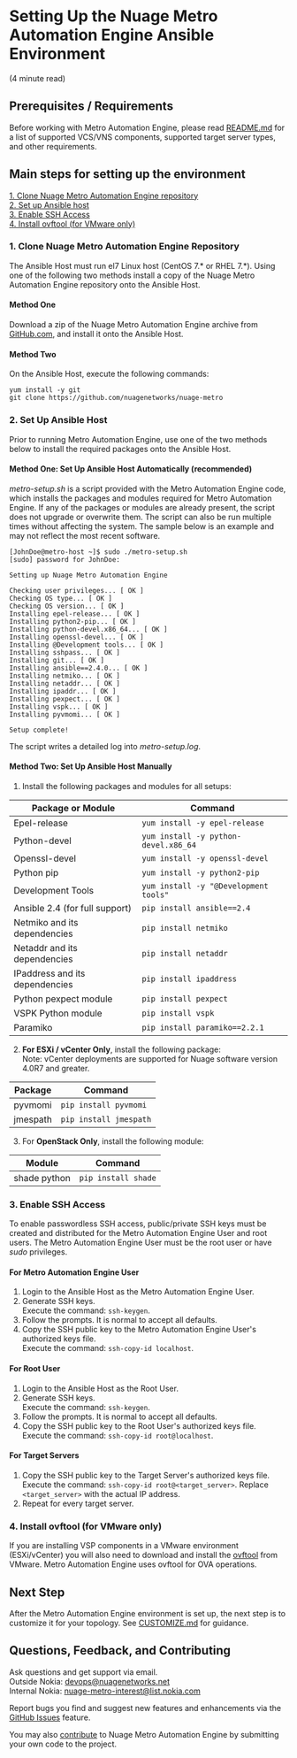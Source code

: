 # Setting Up the Nuage Metro Automation Engine Ansible Environment
(4 minute read)  

## Prerequisites / Requirements  
Before working with Metro Automation Engine, please read [README.md](/README.md) for a list of supported VCS/VNS components, supported target server types, and other requirements. 

## Main steps for setting up the environment  
[1. Clone Nuage Metro Automation Engine repository](#1-clone-nuage-metro-automation-engine-repository)  
[2. Set up Ansible host](#2-set-up-ansible-host)  
[3. Enable SSH Access](#3-enable-ssh-access)  
[4. Install ovftool (for VMware only)](#4-install-ovftool-for-vmware-only)  

### 1. Clone Nuage Metro Automation Engine Repository
The Ansible Host must run el7 Linux host (CentOS 7.* or RHEL 7.*). Using one of the following two methods install a copy of the Nuage Metro Automation Engine repository onto the Ansible Host. 
#### Method One  
Download a zip of the Nuage Metro Automation Engine archive from [GitHub.com](https://github.com/nuagenetworks/nuage-metro), and install it onto the Ansible Host.

#### Method Two  
On the Ansible Host, execute the following commands:  
```
yum install -y git
git clone https://github.com/nuagenetworks/nuage-metro
```
### 2. Set Up Ansible Host
Prior to running Metro Automation Engine, use one of the two methods below to install the required packages onto the Ansible Host.

#### Method One: Set Up Ansible Host Automatically (recommended)
*metro-setup.sh* is a script provided with the Metro Automation Engine code, which installs the packages and modules required for Metro Automation Engine. If any of the packages or modules are already present, the script does not upgrade or overwrite them. The script can also be run multiple times without affecting the system. The sample below is an example and may not reflect the most recent software.
```
[JohnDoe@metro-host ~]$ sudo ./metro-setup.sh
[sudo] password for JohnDoe:

Setting up Nuage Metro Automation Engine

Checking user privileges... [ OK ]
Checking OS type... [ OK ]
Checking OS version... [ OK ]
Installing epel-release... [ OK ]
Installing python2-pip... [ OK ]
Installing python-devel.x86_64... [ OK ]
Installing openssl-devel... [ OK ]
Installing @Development tools... [ OK ]
Installing sshpass... [ OK ]
Installing git... [ OK ]
Installing ansible==2.4.0... [ OK ]
Installing netmiko... [ OK ]
Installing netaddr... [ OK ]
Installing ipaddr... [ OK ]
Installing pexpect... [ OK ]
Installing vspk... [ OK ]
Installing pyvmomi... [ OK ]

Setup complete!
```
The script writes a detailed log into *metro-setup.log*.

#### Method Two: Set Up Ansible Host Manually
1. Install the following packages and modules for all setups:

Package or Module              | Command   
------------------------------ | --------  
Epel-release                   | `yum install -y epel-release`  
Python-devel                   | `yum install -y python-devel.x86_64`  
Openssl-devel                  | `yum install -y openssl-devel`  
Python pip                     | `yum install -y python2-pip`  
Development Tools              | `yum install -y "@Development tools"`  
Ansible 2.4 (for full support) | `pip install ansible==2.4`  
Netmiko and its dependencies   | `pip install netmiko`  
Netaddr and its dependencies   | `pip install netaddr`  
IPaddress and its dependencies | `pip install ipaddress`  
Python pexpect module          | `pip install pexpect`  
VSPK Python module             | `pip install vspk`  
Paramiko                       | `pip install paramiko==2.2.1`

2. **For ESXi / vCenter Only**, install the following package:  
 Note: vCenter deployments are supported for Nuage software version 4.0R7 and greater.  

 Package  | Command  
 -------- | -------  
 pyvmomi  | `pip install pyvmomi`  
 jmespath | `pip install jmespath`


3. For **OpenStack Only**, install the following module:

 Module       | Command  
 ------------ | -------  
 shade python | `pip install shade`

### 3. Enable SSH Access  
To enable passwordless SSH access, public/private SSH keys must be created and distributed for the Metro Automation Engine User and root users. The Metro Automation Engine User must be the root user or have *sudo* privileges.  
#### For Metro Automation Engine User
1. Login to the Ansible Host as the Metro Automation Engine User.  
2. Generate SSH keys.  
   Execute the command: `ssh-keygen`.  
3. Follow the prompts. It is normal to accept all defaults.  
4. Copy the SSH public key to the Metro Automation Engine User's authorized keys file.  
   Execute the command: `ssh-copy-id localhost`.  
#### For Root User  
1. Login to the Ansible Host as the Root User.  
2. Generate SSH keys.  
   Execute the command: `ssh-keygen`.  
3. Follow the prompts. It is normal to accept all defaults.  
4. Copy the SSH public key to the Root User's authorized keys file.  
   Execute the command: `ssh-copy-id root@localhost`.   
#### For Target Servers
1. Copy the SSH public key to the Target Server's authorized keys file.   
   Execute the command: `ssh-copy-id root@<target_server>`. Replace `<target_server>` with the actual IP address.  
2. Repeat for every target server.
   
### 4. Install ovftool (for VMware only)
 If you are installing VSP components in a VMware environment (ESXi/vCenter) you will also need to download and install the [ovftool](https://www.vmware.com/support/developer/ovf/) from VMware. Metro Automation Engine uses ovftool for OVA operations.

## Next Step
After the Metro Automation Engine environment is set up, the next step is to customize it for your topology. See [CUSTOMIZE.md](CUSTOMIZE.md) for guidance. 

## Questions, Feedback, and Contributing
Ask questions and get support via email.  
  Outside Nokia: [devops@nuagenetworks.net](mailto:deveops@nuagenetworks.net "send email to nuage-metro project")  
  Internal Nokia: [nuage-metro-interest@list.nokia.com](mailto:nuage-metro-interest@list.nokia.com "send email to nuage-metro project")

Report bugs you find and suggest new features and enhancements via the [GitHub Issues](https://github.com/nuagenetworks/nuage-metro/issues "nuage-metro issues") feature.

You may also [contribute](../CONTRIBUTING.md) to Nuage Metro Automation Engine by submitting your own code to the project.
